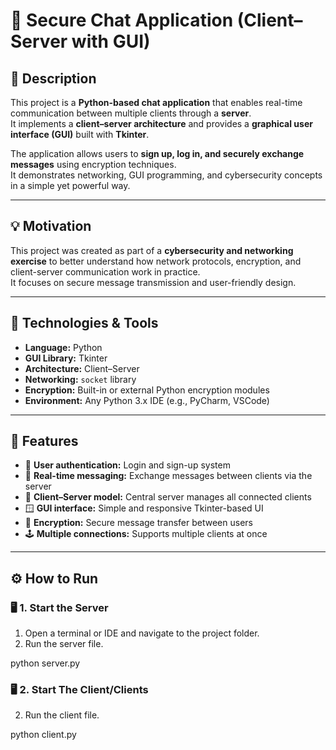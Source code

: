 # 💬 Secure Chat Application (Client–Server with GUI)

## 📖 Description
This project is a **Python-based chat application** that enables real-time communication between multiple clients through a **server**.  
It implements a **client–server architecture** and provides a **graphical user interface (GUI)** built with **Tkinter**.

The application allows users to **sign up, log in, and securely exchange messages** using encryption techniques.  
It demonstrates networking, GUI programming, and cybersecurity concepts in a simple yet powerful way.

---

## 💡 Motivation
This project was created as part of a **cybersecurity and networking exercise** to better understand how network protocols, encryption, and client-server communication work in practice.  
It focuses on secure message transmission and user-friendly design.

---

## 🧰 Technologies & Tools
- **Language:** Python  
- **GUI Library:** Tkinter  
- **Architecture:** Client–Server  
- **Networking:** `socket` library  
- **Encryption:** Built-in or external Python encryption modules  
- **Environment:** Any Python 3.x IDE (e.g., PyCharm, VSCode)

---

## 🚀 Features
- 🔐 **User authentication:** Login and sign-up system  
- 💬 **Real-time messaging:** Exchange messages between clients via the server  
- 🧱 **Client–Server model:** Central server manages all connected clients  
- 🪟 **GUI interface:** Simple and responsive Tkinter-based UI  
- 🧠 **Encryption:** Secure message transfer between users  
- 🕹️ **Multiple connections:** Supports multiple clients at once

---

## ⚙️ How to Run

### 🖥️ 1. Start the Server
1. Open a terminal or IDE and navigate to the project folder.  
2. Run the server file. 

python server.py

### 🖥️ 2. Start The Client/Clients   
2. Run the client file. 

python client.py

   
   
